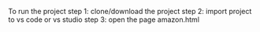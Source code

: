To run the project
step 1: clone/download the project
step 2: import project to vs code or vs studio
step 3: open the page amazon.html

